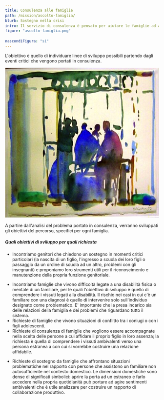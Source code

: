 ```yaml
---
title: Consulenza alle famiglie
path: /mission/ascolto-famiglia/
blurb: Sostegno nella crisi
intro: Il servizio di consulenza è pensato per aiutare le famiglie ad affrontare i cambiamenti che continuamente le attraversano. 
figure: "ascolto-famiglia.png"

nascondiFigura: "si"
---
```

L'obiettivo è quello di individuare linee di sviluppo possibili partendo dagli eventi critici che vengono portati in consulenza.

![alt text](famiglia.png)

A partire dall'analisi del problema portato in consulenza, verranno sviluppati gli obiettivi del percorso, specifici per ogni famiglia.
##### Quali  obiettivi di sviluppo per quali richiesta
* Incontriamo genitori che chiedono un sostegno in momenti critici particolari (la nascita di un figlio, l'ingresso a scuola dei loro figli o passaggio da un ordine di scuola ad un altro, problemi con gli insegnanti) e proponiamo loro strumenti utili per il riconoscimento e manutenzione della propria funzione genitoriale.
- Incontriamo famiglie che vivono difficoltà legate a una disabilità fisica o mentale di un familiare, per le quali l'obiettivo di sviluppo è quello di comprendere i vissuti legati alla disabilità. 
Il rischio nei casi in cui c'è un familiare con una diagnosi è quello di intervenire solo sull'individuo designato come problematico. 
E' importante che la  presa incarico sia delle relazioni della famiglia e dei problemi che riguardano tutto il sistema.
- Richieste di famiglie che vivono situazioni di conflitto tra i coniugi o con i figli adolescenti.
- Richieste di consulenza di famiglie che vogliono essere accompagnate nella scelta delle persone a cui affidare il proprio figlio in loro assenza; la richiesta è quella di comprendere i vissuti ambivalenti verso una persona estranea a con cui si vorrebbe costruire una relazione affidabile.
+ Richieste di sostegno da famiglie che affrontano situazioni problematiche nel rapporto con persone che assistono un familiare non autosufficiente nel contesto domestico. 
Le dimensioni domestiche sono dense di significati simbolici: aprire la porta ad un estraneo e farlo accedere nella propria quotidianità può portare ad agire sentimenti ambivalenti che è utile analizzare per costruire un rapporto di collaborazione produttivo.



